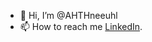 - 👋 Hi, I’m @AHTHneeuhl
- 📫 How to reach me [LinkedIn](https://www.linkedin.com/in/ahthneeuhl/).

<!---
AHTHneeuhl/AHTHneeuhl is a ✨ special ✨ repository because its `README.md` (this file) appears on your GitHub profile.
You can click the Preview link to take a look at your changes.
--->

